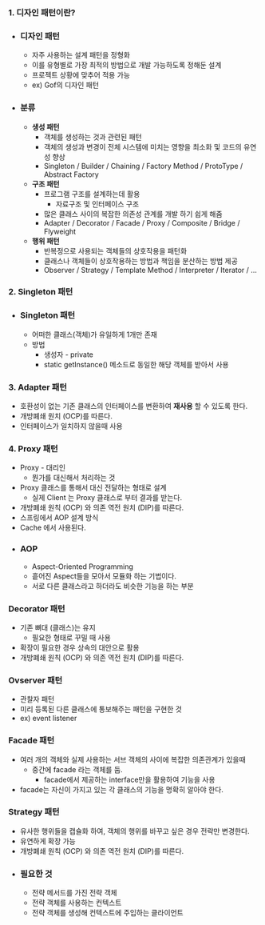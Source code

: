 ### 1. 디자인 패턴이란?
- ### 디자인 패턴
    - 자주 사용하는 설계 패턴을 정형화 
    - 이를 유형별로 가장 최적의 방법으로 개발 가능하도록 정해둔 설계
    - 프로젝트 상황에 맞추어 적용 가능
    - ex) Gof의 디자인 패턴
    
- ### 분류
    - **생성 패턴**
        - 객체를 생성하는 것과 관련된 패턴
        - 객체의 생성과 변경이 전체 시스템에 미치는 영향을 최소화 및 코드의 유연성 향상
        - Singleton / Builder / Chaining / Factory Method / ProtoType / Abstract Factory
    - **구조 패턴**
        - 프로그램 구조를 설계하는데 활용
            - 자료구조 및 인터페이스 구조
        - 많은 클래스 사이의 복잡한 의존성 관계를 개발 하기 쉽게 해줌
        - Adapter / Decorator / Facade / Proxy / Composite / Bridge / Flyweight
    - **행위 패턴**
        - 반복정으로 사용되는 객체들의 상호작용을 패턴화
        - 클래스나 객체들이 상호작용하는 방법과 책임을 분산하는 방법 제공
        - Observer / Strategy / Template Method / Interpreter / Iterator / ...

### 2. Singleton 패턴
- ### Singleton 패턴
    - 어떠한 클래스(객체)가 유일하게 1개만 존재
    - 방법
        - 생성자 - private
        - static getInstance() 메소드로 동일한 해당 객체를 받아서 사용
        
### 3. Adapter 패턴
- 호환성이 없는 기존 클래스의 인터페이스를 변환하여 **재사용** 할 수 있도록 한다.
- 개방폐쇄 원치 (OCP)를 따른다.
- 인터페이스가 일치하지 않을때 사용

### 4. Proxy 패턴
- Proxy - 대리인
    - 뭔가를 대신해서 처리하는 것
- Proxy 클래스를 통해서 대신 전달하는 형태로 설계
    - 실제 Client 는 Proxy 클래스로 부터 결과를 받는다.
- 개방폐쇄 원칙 (OCP) 와 의존 역전 원치 (DIP)를 따른다.
- 스프링에서 AOP 설계 방식
- Cache 에서 사용된다.
- ### AOP
    - Aspect-Oriented Programming
    - 흩어진 Aspect들을 모아서 모듈화 하는 기법이다.
    - 서로 다른 클래스라고 하더라도 비슷한 기능을 하는 부분
    
### Decorator 패턴
- 기존 뼈대 (클래스)는 유지
    - 필요한 형태로 꾸밀 때 사용
- 확장이 필요한 경우 상속의 대안으로 활용
- 개방폐쇄 원칙 (OCP) 와 의존 역전 원치 (DIP)를 따른다.

### Ovserver 패턴
- 관찰자 패턴
- 미리 등록된 다른 클래스에 통보해주는 패턴을 구현한 것
- ex) event listener 

### Facade 패턴
- 여러 개의 객체와 실제 사용하는 서브 객체의 사이에 복잡한 의존관계가 있을때 
    - 중간에 facade 라는 객체를 둠.
        - facade에서 제공하는 interface만을 활용하여 기능을 사용
- facade는 자신이 가지고 있는 각 클래스의 기능을 명확히 알아야 한다.

### Strategy 패턴
- 유사한 행위들을 캡슐화 하여, 객체의 행위를 바꾸고 싶은 경우 전략만 변경한다.
- 유연하게 확장 가능
- 개방폐쇄 원칙 (OCP) 와 의존 역전 원치 (DIP)를 따른다.
- ### 필요한 것
    - 전략 메서드를 가진 전략 객체
    - 전략 객체를 사용하는 컨텍스트
    - 전략 객체를 생성해 컨텍스트에 주입하는 클라이언트
